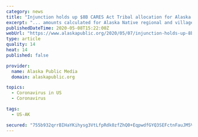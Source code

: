 ```yaml
---
category: news
title: "Injunction holds up $8B CARES Act Tribal allocation for Alaska Native corporations"
excerpt: "... amounts calculated for Alaska Native regional and village corporations under the Alaska Native Claims Settlement Act will be held back while that lawsuit is decided. The CARES Act funding is to help tribes with relief efforts in the fight against coronavirus. Only about 60% — or $4.8 billion — will initially be distributed based on ..."
publishedDateTime: 2020-05-08T15:22:00Z
webUrl: "https://www.alaskapublic.org/2020/05/07/injunction-holds-up-8b-cares-act-tribal-allocation-for-alaska-native-corporations/"
type: article
quality: 14
heat: 14
published: false

provider:
  name: Alaska Public Media
  domain: alaskapublic.org

topics:
  - Coronavirus in US
  - Coronavirus

tags:
  - US-AK

secured: "755b932qrrBIHaYKihysg3VtLfpRdk0zfZhQ0+EqpwdfGYQ3SEFctnFauJM5VawHU3LHvkFDP93iey7cb15RhSYuYu3p1AdIryBHEQOTeuxuQj0viBpmW4Ks1lEkU9TaEL3qL1snmkfJMdolpRuGjOjQmB7mR87Ag8KzmCRnkvs9xzb8Og98srsvTLqzAHzm0GOybDZsIibLXEG4YUkaR7ai6Engs7ZD7B4VaJl/ePx6tnEeiXYRMMqQrF1mJSjZDeL/z1p4uE3YstVMX4ROKyDphrlaWHfUa3v+TbVFgJhWqWDUqrsoOSRIc+QlwqXioC830e0VZHWSiC3TUoXNm6hzqHOtdO6Hy05XpcAJ8BRyrymGeonm+p8CAzxQYLTsL2hIdqKETX1IfuzV2mItxLhmwZLxUCKbaH8Uw9fe8fxchTxemwJtM+g95Z6PI9PFX5mbarr9JQq61MnfxnqwEdkkNujsjrb5uoJ66zMoAJg=;uCDapCoWjM5U0EwNHQ2gLQ=="
---
```


